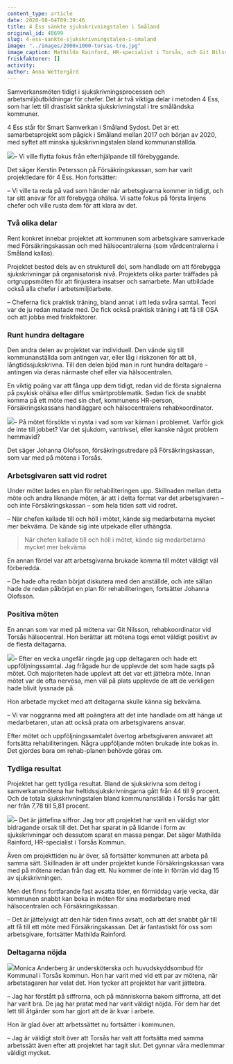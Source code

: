 ```yaml
---
content_type: article
date: 2020-08-04T09:39:46
title: 4 Ess sänkte sjukskrivningstalen i Småland
original_id: 48699
slug: 4-ess-sankte-sjukskrivningstalen-i-smaland
image: "../images/2000x1000-torsas-tre.jpg"
image_caption: Mathilda Rainford, HR-specialist i Torsås, och Git Nilsson, rehabkoordinator vid hälsocentralen, var aktiva i projektet 4 Ess. De är överens om att projektet har bidragit stort till de minskade sjukskrivningstalen.
friskfaktorer: []
activity:
author: Anna Wettergård
---
```


Samverkansmöten tidigt i sjukskrivningsprocessen och arbetsmiljöutbildningar för chefer. Det är två viktiga delar i metoden 4 Ess, som har lett till drastiskt sänkta sjukskrivningstal i tre småländska kommuner.

4 Ess står för Smart Samverkan i Småland Sydost. Det är ett samarbetsprojekt som pågick i Småland mellan 2017 och början av 2020, med syftet att minska sjukskrivningstalen bland kommunanställda.

[![](https://www.suntarbetsliv.se/wp-content/uploads/2020/06/200x220-kerstin-petersson.jpg)](https://www.suntarbetsliv.se/wp-content/uploads/2020/06/200x220-kerstin-petersson.jpg)– Vi ville flytta fokus från efterhjälpande till förebyggande.

Det säger Kerstin Petersson på Försäkringskassan, som har varit projektledare för 4 Ess. Hon fortsätter:

– Vi ville ta reda på vad som händer när arbetsgivarna kommer in tidigt, och tar sitt ansvar för att förebygga ohälsa. Vi satte fokus på första linjens chefer och ville rusta dem för att klara av det.

### Två olika delar

Rent konkret innebar projektet att kommunen som arbetsgivare samverkade med Försäkringskassan och med hälsocentralerna (som vårdcentralerna i Småland kallas).

Projektet bestod dels av en strukturell del, som handlade om att förebygga sjukskrivningar på organisatorisk nivå. Projektets olika parter träffades på ortgruppsmöten för att finjustera insatser och samarbete. Man utbildade också alla chefer i arbetsmiljöarbete.

– Cheferna fick praktisk träning, bland annat i att leda svåra samtal. Teori var de ju redan matade med. De fick också praktisk träning i att få till OSA och att jobba med friskfaktorer.

### Runt hundra deltagare

Den andra delen av projektet var individuell. Den vände sig till kommunanställda som antingen var, eller låg i riskzonen för att bli, långtidssjukskrivna. Till den delen bjöd man in runt hundra deltagare ­­– antingen via deras närmaste chef eller via hälsocentralen.

En viktig poäng var att fånga upp dem tidigt, redan vid de första signalerna på psykisk ohälsa eller diffus smärtproblematik. Sedan fick de snabbt komma på ett möte med sin chef, kommunens HR-person, Försäkringskassans handläggare och hälsocentralens rehabkoordinator.

[![](https://www.suntarbetsliv.se/wp-content/uploads/2020/06/200x220-johanna-olofsson.jpg)](https://www.suntarbetsliv.se/wp-content/uploads/2020/06/200x220-johanna-olofsson.jpg)– På mötet försökte vi nysta i vad som var kärnan i problemet. Varför gick de inte till jobbet? Var det sjukdom, vantrivsel, eller kanske något problem hemmavid?

Det säger Johanna Olofsson, försäkringsutredare på Försäkringskassan, som var med på mötena i Torsås.

### Arbetsgivaren satt vid rodret

Under mötet lades en plan för rehabiliteringen upp. Skillnaden mellan detta möte och andra liknande möten, är att i detta format var det arbetsgivaren – och inte Försäkringskassan – som hela tiden satt vid rodret.

– När chefen kallade till och höll i mötet, kände sig medarbetarna mycket mer bekväma. De kände sig inte utpekade eller uthängda.

> När chefen kallade till och höll i mötet, kände sig medarbetarna mycket mer bekväma

En annan fördel var att arbetsgivarna brukade komma till mötet väldigt väl förberedda.

– De hade ofta redan börjat diskutera med den anställde, och inte sällan hade de redan påbörjat en plan för rehabiliteringen, fortsätter Johanna Olofsson.

### Positiva möten

En annan som var med på mötena var Git Nilsson, rehabkoordinator vid Torsås hälsocentral. Hon berättar att mötena togs emot väldigt positivt av de flesta deltagarna.

[![](https://www.suntarbetsliv.se/wp-content/uploads/2020/06/200x220-git-nilsson-2.jpg)](https://www.suntarbetsliv.se/wp-content/uploads/2020/06/200x220-git-nilsson-2.jpg)– Efter en vecka ungefär ringde jag upp deltagaren och hade ett uppföljningssamtal. Jag frågade hur de upplevde det som hade sagts på mötet. Och majoriteten hade upplevt att det var ett jättebra möte. Innan mötet var de ofta nervösa, men väl på plats upplevde de att de verkligen hade blivit lyssnade på.

Hon arbetade mycket med att deltagarna skulle känna sig bekväma.

– Vi var noggranna med att poängtera att det inte handlade om att hänga ut medarbetaren, utan att också prata om arbetsgivarens ansvar.

Efter mötet och uppföljningssamtalet övertog arbetsgivaren ansvaret att fortsätta rehabiliteringen. Några uppföljande möten brukade inte bokas in. Det gjordes bara om rehab-planen behövde göras om.

### Tydliga resultat

Projektet har gett tydliga resultat. Bland de sjukskrivna som deltog i samverkansmötena har heltidssjukskrivningarna gått från 44 till 9 procent. Och de totala sjukskrivningstalen bland kommunanställda i Torsås har gått ner från 7,78 till 5,81 procent.

[![](https://www.suntarbetsliv.se/wp-content/uploads/2020/06/200x220-mathilda-rainford.jpg)](https://www.suntarbetsliv.se/wp-content/uploads/2020/06/200x220-mathilda-rainford.jpg)– Det är jättefina siffror. Jag tror att projektet har varit en väldigt stor bidragande orsak till det. Det har sparat in på lidande i form av sjukskrivningar och dessutom sparat en massa pengar. Det säger Mathilda Rainford, HR-specialist i Torsås Kommun.

Även om projekttiden nu är över, så fortsätter kommunen att arbeta på samma sätt. Skillnaden är att under projektet kunde Försäkringskassan vara med på mötena redan från dag ett. Nu kommer de inte in förrän vid dag 15 av sjukskrivningen.

Men det finns fortfarande fast avsatta tider, en förmiddag varje vecka, där kommunen snabbt kan boka in möten för sina medarbetare med hälsocentralen och Försäkringskassan.

– Det är jättelyxigt att den här tiden finns avsatt, och att det snabbt går till att få till ett möte med Försäkringskassan. Det är fantastiskt för oss som arbetsgivare, fortsätter Mathilda Rainford.

### Deltagarna nöjda

[![](https://www.suntarbetsliv.se/wp-content/uploads/2020/06/200x220-monica-anderberg.jpg)](https://www.suntarbetsliv.se/wp-content/uploads/2020/06/200x220-monica-anderberg.jpg)Monica Anderberg är undersköterska och huvudskyddsombud för Kommunal i Torsås kommun. Hon har varit med vid ett par av mötena, när arbetstagaren har velat det. Hon tycker att projektet har varit jättebra.

– Jag har förstått på siffrorna, och på människorna bakom siffrorna, att det har varit bra. De jag har pratat med har varit väldigt nöjda. För dem har det lett till åtgärder som har gjort att de är kvar i arbete.

Hon är glad över att arbetssättet nu fortsätter i kommunen.

– Jag är väldigt stolt över att Torsås har valt att fortsätta med samma arbetssätt även efter att projektet har tagit slut. Det gynnar våra medlemmar väldigt mycket.

